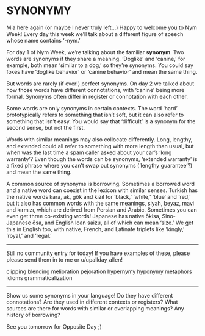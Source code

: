 # SYNONYMY

Mia here again (or maybe I never truly left…) Happy to welcome you to Nym Week! Every day this week we’ll talk about a different figure of speech whose name contains ‘-nym.’

For day 1 of Nym Week, we’re talking about the familiar **synonym**. Two words are synonyms if they share a meaning. ‘Doglike’ and ‘canine,’ for example, both mean ‘similar to a dog,’ so they’re synonyms. You could say foxes have ‘doglike behavior’ or ‘canine behavior’ and mean the same thing.

But words are rarely (if ever!) perfect synonyms. On day 2 we talked about how those words have different connotations, with ‘canine’ being more formal. Synonyms often differ in register or connotation with each other.

Some words are only synonyms in certain contexts. The word ‘hard’ prototypically refers to something that isn’t soft, but it can also refer to something that isn’t easy. You would say that ‘difficult’ is a synonym for the second sense, but not the first.

Words with similar meanings may also collocate differently. Long, lengthy, and extended could all refer to something with more length than usual, but when was the last time a spam caller asked about your car’s ‘long warranty’? Even though the words can be synonyms, ‘extended warranty’ is a fixed phrase where you can’t swap out synonyms (‘lengthy guarantee’?) and mean the same thing.

A common source of synonyms is borrowing. Sometimes a borrowed word and a native word can coexist in the lexicon with similar senses. Turkish has the native words kara, ak, gök and kızıl for ‘black,’ ‘white,’ ‘blue’ and ‘red,’ but it also has common words with the same meanings, siyah, beyaz, mavi and kırmızı, which are derived from Persian and Arabic. Sometimes you can even get three co-existing words! Japanese has native ōkisa, Sino-Japanese ōsa, and English loan saizu, all of which can mean ‘size.’ We get this in English too, with native, French, and Latinate triplets like ’kingly,’ ’royal,’ and ’regal.’

-----

Still no community entry for today! If you have examples of these, please please send them in to me or u/upallday_allen!

clipping blending melioration pejoration hypernymy hyponymy metaphors idioms grammaticalization

-----

Show us some synonyms in your language! Do they have different connotations? Are they used in different contexts or registers? What sources are there for words with similar or overlapping meanings? Any history of borrowing?

See you tomorrow for Opposite Day ;)
